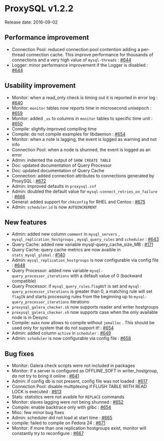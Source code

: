 # ProxySQL v1.2.2

Release date: 2016-09-02

## Performance improvement

* Connection Pool: reduced connection pool contention adding a per-thread connection cache. This improve performance for thousands of connections and a very high value of `mysql-threads` : [#644](../../../../issues/#644)
* Logger: minor performance improvement if the Logger is disabled : [#644](../../../../issues/644)

## Usability improvement

* Monitor: when a read_only check is timing out it is reported in error log : [#640](../../../../issues/640)
* Monitor: `monitor` tables now reports time in microsecond unixepoch : [#659](../../../../issues/659)
* Monitor: added `_us` to columns in `monitor` tables to specific time unit : [#650](../../../../issues/650)
* Compile: slightly improved compiling time
* Compile: do not compile examples for libdaemon : [#654](../../../../issues/654)
* Monitor: when a note is lagging, the event is logged as warning and not info
* Connection Pool: when a node is shunned, the event is logged as an error
* Admin: indented the output of `SHOW CREATE TABLE` 
* Doc: updated documentation of Query Processor
* Doc: updated documentation of Query Cache
* Connection: added connection attributes to connections generated by ProxySQL : [#672](../../../../issues/672)
* Admin: improved defaults in `proxysql.cnf`
* Admin: doubled the default value for `mysql-connect_retries_on_failure` : [#666](../../../../issues/666)
* General: added support for `chkconfig` for RHEL and Centos : [#675](../../../../issues/675)
* Admin: `scheduler`.`id` is now `AUTOINCREMENT`

## New features

* Admin: added new column `comment` in `mysql_servers` , `mysql_replication_hostgroups` , `mysql_query_rules` and `scheduler` : [#643](../../../../issues/643)
* Query Cache: added new variable mysql-query_cache_size_MB : [#171](../../../../issues/171)
* Query Cache: query cache metrics are now avaible in `stats_mysql_global` : [#140](../../../../issues/140)
* Admin: `mysql_replication_hostgroups` is now configurable via config file : [#648](../../../../issues/648)
* Query Processor: added new variable `mysql-query_processor_iterations` with a default value of 0 (backward compatible)
* Query Processor: if `mysql_query_rules`.`flagOUT` is set and `mysql-query_processor_iterations` is greater than 0, a matching rule will set `flagIN` and starts processing rules from the beginning up to `mysql-query_processor_iterations` iterations
* `proxysql_galera_checker.sh` now supports reader and writer hostgroups
* `proxysql_galera_checker.sh` now supports case when the only available node is in Desync
* Compile: `make` now allows to compile without `jemalloc` . This should be used only for system that do not support it! : [#654](../../../../issues/654)
* Admin: added column `active` in `scheduler` : [#649](../../../../issues/649)
* Admin: `scheduler` is now configurable via config file : [#658](../../../../issues/658)


## Bug fixes

* Monitor: Galera check scripts were not included in packages
* Monitor: if a server is configured as OFFLINE_SOFT in writer_hostgroup, do not try to bring it online : [#641](../../../../issues/641)
* Admin: if config db is not present, config file was not loaded : [#617](../../../../issues/617)
* Connection Pool: disable multiplexing if FLUSH TABLE WITH READ LOCK is executed : [#613](../../../../issues/613)
* Stats: statistics were not avaible for `REPLACE` commands
* Monitor: slaves lagging were not being shunned : [#652](../../../../issues/652)
* Compile: enable backtrace only with glibc : [#654](../../../../issues/654)
* Misc: few minor bug fixes
* Admin: scheduler did not load at start time : [#665](../../../../issues/665)
* compile: failed to compile on Fedora 24 : [#671](../../../../issues/671)
* Monitor: if more than one replication hostgroups exist, monitor will constantly try to reconfigure : [#667](../../../../issues/667)
